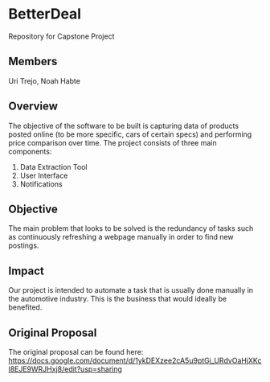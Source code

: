 # BetterDeal
Repository for Capstone Project

## Members
Uri Trejo, Noah Habte

## Overview
The objective of the software to be built is capturing data of products posted online (to be more specific, cars of certain specs)  and performing price comparison over time.
The project consists of three main components:
1) Data Extraction Tool
2) User Interface
3) Notifications

## Objective
The main problem that looks to be solved is the redundancy of tasks such as continuously refreshing a webpage manually in order to find new postings. 

## Impact
Our project is intended to automate a task that is usually done manually in the automotive industry. This is the business that would ideally be benefited.


## Original Proposal
The original proposal can be found here: 
https://docs.google.com/document/d/1ykDEXzee2cA5u9ptGj_URdvOaHjXKcl8EJE9WRJHxj8/edit?usp=sharing
